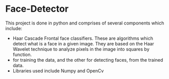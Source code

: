 # Face-Detector
This project is done in python and comprises of several components which include:

- Haar Cascade Frontal face classifiers. These are algorithms which detect what is a face in a given image. They are based on the Haar Wavelet technique to analyze pixels in the image into squares by function.
-  for training the data, and the other for detecting faces, from the trained data.
- Libraries used include Numpy and OpenCv
